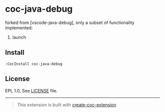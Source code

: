# coc-java-debug

forked from [vscode-java-debug], only a subset of functionality implemented:

1. launch

## Install

`:CocInstall coc-java-debug`

## License

EPL 1.0, See [LICENSE](LICENSE.txt) file.

---

> This extension is built with [create-coc-extension](https://github.com/fannheyward/create-coc-extension)
